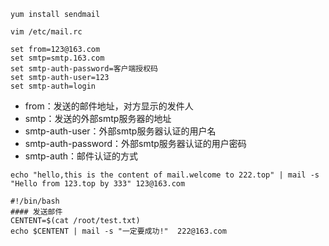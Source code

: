 ```
yum install sendmail
```

```
vim /etc/mail.rc

set from=123@163.com
set smtp=smtp.163.com
set smtp-auth-password=客户端授权码
set smtp-auth-user=123
set smtp-auth=login
```


- from：发送的邮件地址，对方显示的发件人
- smtp：发送的外部smtp服务器的地址
- smtp-auth-user：外部smtp服务器认证的用户名
- smtp-auth-password：外部smtp服务器认证的用户密码
- smtp-auth：邮件认证的方式

```
echo "hello,this is the content of mail.welcome to 222.top" | mail -s "Hello from 123.top by 333" 123@163.com
```
```
#!/bin/bash
#### 发送邮件
CENTENT=$(cat /root/test.txt)
echo $CENTENT | mail -s "一定要成功!"  222@163.com
```